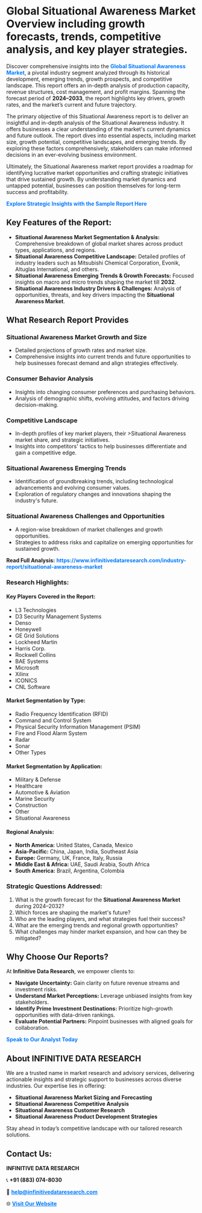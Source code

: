 <h1>Global Situational Awareness Market Overview including growth forecasts, trends, competitive analysis, and key player strategies.</h1>
<p>
Discover comprehensive insights into the 
<a href="https://www.infinitivedataresearch.com/industry-report/situational-awareness-market" rel="dofollow" style="color: #007BFF; text-decoration: none;"><strong>Global Situational Awareness Market</strong></a>, a pivotal industry segment analyzed through its historical development, emerging trends, growth prospects, and competitive landscape. This report offers an in-depth analysis of production capacity, revenue structures, cost management, and profit margins. Spanning the forecast period of <strong>2024–2033</strong>, the report highlights key drivers, growth rates, and the market’s current and future trajectory.
</p>
<p>
The primary objective of this Situational Awareness report is to deliver an insightful and in-depth analysis of the Situational Awareness industry. It offers businesses a clear understanding of the market's current dynamics and future outlook. The report dives into essential aspects, including market size, growth potential, competitive landscapes, and emerging trends. By exploring these factors comprehensively, stakeholders can make informed decisions in an ever-evolving business environment.
</p>
<p>
Ultimately, the Situational Awareness market report provides a roadmap for identifying lucrative market opportunities and crafting strategic initiatives that drive sustained growth. By understanding market dynamics and untapped potential, businesses can position themselves for long-term success and profitability.
</p>
<p>
<a href="https://www.infinitivedataresearch.com/request-sample/reportId=103916" style="color: #007BFF; text-decoration: none;"><strong>Explore Strategic Insights with the Sample Report Here</strong></a>
</p>

<h2>Key Features of the Report:</h2>
<ul>
<li><strong>Situational Awareness Market Segmentation & Analysis:</strong> Comprehensive breakdown of global market shares across product types, applications, and regions.</li>
<li><strong>Situational Awareness Competitive Landscape:</strong> Detailed profiles of industry leaders such as Mitsubishi Chemical Corporation, Evonik, Altuglas International, and others.</li>
<li><strong>Situational Awareness Emerging Trends & Growth Forecasts:</strong> Focused insights on macro and micro trends shaping the market till <strong>2032</strong>.</li>
<li><strong>Situational Awareness Industry Drivers & Challenges:</strong> Analysis of opportunities, threats, and key drivers impacting the <strong>Situational Awareness Market</strong>.</li>
</ul>

<h2>What Research Report Provides</h2>
<h3>Situational Awareness Market Growth and Size</h3>
<ul>
<li>Detailed projections of growth rates and market size.</li>
<li>Comprehensive insights into current trends and future opportunities to help businesses forecast demand and align strategies effectively.</li>
</ul>

<h3>Consumer Behavior Analysis</h3>
<ul>
<li>Insights into changing consumer preferences and purchasing behaviors.</li>
<li>Analysis of demographic shifts, evolving attitudes, and factors driving decision-making.</li>
</ul>

<h3>Competitive Landscape</h3>
<ul>
<li>In-depth profiles of key market players, their >Situational Awareness market share, and strategic initiatives.</li>
<li>Insights into competitors' tactics to help businesses differentiate and gain a competitive edge.</li>
</ul>

<h3>Situational Awareness Emerging Trends</h3>
<ul>
<li>Identification of groundbreaking trends, including technological advancements and evolving consumer values.</li>
<li>Exploration of regulatory changes and innovations shaping the industry's future.</li>
</ul>

<h3>Situational Awareness Challenges and Opportunities</h3>
<ul>
<li>A region-wise breakdown of market challenges and growth opportunities.</li>
<li>Strategies to address risks and capitalize on emerging opportunities for sustained growth.</li>
</ul>
<p><strong>Read Full Analysis:</strong> <a href="https://www.infinitivedataresearch.com/industry-report/situational-awareness-market" rel="dofollow" style="color: #007BFF; text-decoration: none;"><strong>https://www.infinitivedataresearch.com/industry-report/situational-awareness-market</strong></a></p>
<h3>Research Highlights:</h3>
<h4>Key Players Covered in the Report:</h4>
<ul><li>L3 Technologies</li><li>D3 Security Management Systems</li><li>Denso</li><li>Honeywell</li><li>GE Grid Solutions</li><li>Lockheed Martin</li><li>Harris Corp.</li><li>Rockwell Collins</li><li>BAE Systems</li><li>Microsoft</li><li>Xilinx</li><li>ICONICS</li><li>CNL Software</li></ul>
<h4>Market Segmentation by Type:</h4>
<ul><li>Radio Frequency Identification (RFID)</li><li>Command and Control System</li><li>Physical Security Information Management (PSIM)</li><li>Fire and Flood Alarm System</li><li>Radar</li><li>Sonar</li><li>Other Types</li></ul>
<h4>Market Segmentation by Application:</h4>
<ul><li>Military &amp; Defense</li><li>Healthcare</li><li>Automotive &amp; Aviation</li><li>Marine Security</li><li>Construction</li><li>Other</li><li>Situational Awareness</li></ul>

<h4>Regional Analysis:</h4>
<ul>
<li><strong>North America:</strong> United States, Canada, Mexico</li>
<li><strong>Asia-Pacific:</strong> China, Japan, India, Southeast Asia</li>
<li><strong>Europe:</strong> Germany, UK, France, Italy, Russia</li>
<li><strong>Middle East & Africa:</strong> UAE, Saudi Arabia, South Africa</li>
<li><strong>South America:</strong> Brazil, Argentina, Colombia</li>
</ul>

<h3>Strategic Questions Addressed:</h3>
<ol>
<li>What is the growth forecast for the <strong>Situational Awareness Market</strong> during 2024–2032?</li>
<li>Which forces are shaping the market's future?</li>
<li>Who are the leading players, and what strategies fuel their success?</li>
<li>What are the emerging trends and regional growth opportunities?</li>
<li>What challenges may hinder market expansion, and how can they be mitigated?</li>
</ol>

<h2>Why Choose Our Reports?</h2>
<p>At <strong>Infinitive Data Research</strong>, we empower clients to:</p>
<ul>
<li><strong>Navigate Uncertainty:</strong> Gain clarity on future revenue streams and investment risks.</li>
<li><strong>Understand Market Perceptions:</strong> Leverage unbiased insights from key stakeholders.</li>
<li><strong>Identify Prime Investment Destinations:</strong> Prioritize high-growth opportunities with data-driven rankings.</li>
<li><strong>Evaluate Potential Partners:</strong> Pinpoint businesses with aligned goals for collaboration.</li>
</ul>
<p><a href="https://www.infinitivedataresearch.com/industry-report/situational-awareness-market" rel="dofollow" style="color: #007BFF; text-decoration: none;"><strong>Speak to Our Analyst Today</strong></a></p>

<h2>About INFINITIVE DATA RESEARCH</h2>
<p>We are a trusted name in market research and advisory services, delivering actionable insights and strategic support to businesses across diverse industries. Our expertise lies in offering:</p>
<ul>
<li><strong>Situational Awareness Market Sizing and Forecasting</strong></li>
<li><strong>Situational Awareness Competitive Analysis</strong></li>
<li><strong>Situational Awareness Customer Research</strong></li>
<li><strong>Situational Awareness Product Development Strategies</strong></li>
</ul>
<p>Stay ahead in today’s competitive landscape with our tailored research solutions.</p>

<h2>Contact Us:</h2>
<p><strong>INFINITIVE DATA RESEARCH</strong></p>
<p>📞 <strong>+91 (883) 074-8030</strong></p>
<p>📧 <strong><a href="mailto:help@infinitivedataresearch.com" style="color: #007BFF;">help@infinitivedataresearch.com</a></strong></p>
<p>🌐 <strong><a href="https://www.infinitivedataresearch.com" rel="dofollow" style="color: #007BFF;">Visit Our Website</a></strong></p>